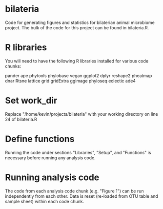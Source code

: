 # bilateria
Code for generating figures and statistics for bilaterian animal microbiome project.
The bulk of the code for this project can be found in bilateria.R.

# R libraries
You will need to have the following R libraries installed for various code chunks:

pander
ape
phytools
phylobase
vegan
ggplot2
dplyr
reshape2
pheatmap
dnar
Rtsne
lattice
grid
gridExtra
ggimage
phyloseq
eclectic
ade4

# Set work_dir
Replace "/home/kevin/projects/bilateria" with your working directory on line 24 of bilateria.R

# Define functions
Running the code under sections "Libraries", "Setup", and "Functions" is necessary before running any analysis code.

# Running analysis code
The code from each analysis code chunk (e.g. "Figure 1") can be run independently from each other.  Data is reset (re-loaded from OTU table and sample sheet) within each code chunk.
